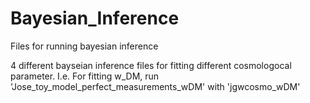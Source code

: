# Bayesian_Inference
Files for running bayesian inference

4 different bayseian inference files for fitting different cosmologocal parameter. I.e. For fitting w_DM, run 'Jose_toy_model_perfect_measurements_wDM' with 'jgwcosmo_wDM' 
